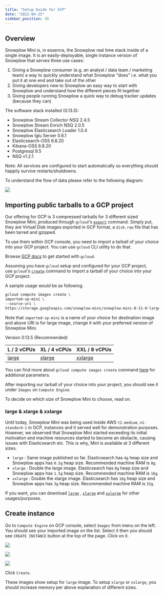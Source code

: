 ```yaml
---
title: "Setup Guide for GCP"
date: "2022-04-25"
sidebar_position: 30
---
```


## Overview

Snowplow Mini is, in essence, the Snowplow real time stack inside of a single image. It is an easily-deployable, single instance version of Snowplow that serves three use cases:

1. Giving a Snowplow consumer (e.g. an analyst / data team / marketing team) a way to quickly understand what Snowplow "does" i.e. what you put it at one end and take out of the other
2. Giving developers new to Snowplow an easy way to start with Snowplow and understand how the different pieces fit together
3. Giving people running Snowplow a quick way to debug tracker updates (because they can)

The software stack installed (0.13.5):

- Snowplow Stream Collector NSQ 2.4.5
- Snowplow Stream Enrich NSQ 2.0.5
- Snowplow Elasticsearch Loader 1.0.4
- Snowplow Iglu Server 0.6.1
- Elasticsearch-OSS 6.8.20
- Kibana-OSS 6.8.20
- Postgresql 9.5
- NSQ v1.2.1

Note: All services are configured to start automatically so everything should happily survive restarts/shutdowns.

To understand the flow of data please refer to the following diagram:

![](images/snowplow-mini-topology.jpg)

## Importing public tarballs to a GCP project

Our offering for GCP is 3 compressed tarballs for 3 different sized Snowplow Mini, produced through `gcloud`'s [`export`](https://cloud.google.com/sdk/gcloud/reference/compute/images/export) command. Simply put, they are Virtual Disk images exported in GCP format, a `disk.raw` file that has been tarred and gzipped.

To use them within GCP console, you need to import a tarball of your choice into your GCP project. You can use `gcloud` CLI utility to do that.

Browse [GCP docs](https://cloud.google.com/sdk/docs/quickstarts) to get started with `gcloud`.

Assuming you have `gcloud` setup and configured for your GCP project, use `gcloud`'s [`create`](https://cloud.google.com/sdk/gcloud/reference/compute/images/create) command to import a tarball of your choice into your GCP project.

A sample usage would be as following.

```bash
gcloud compute images create \
imported-sp-mini \
--source-uri \
https://storage.googleapis.com/snowplow-mini/snowplow-mini-0-11-0-large-1604511003.tar.gz
```

Note that `imported-sp-mini` is a name of your choice for destination image and above URI is for large image, change it with your preferred version of Snowplow Mini.

Version 0.13.5 (Recommended)

| L / 2 vCPUs | XL / 4 vCPUs | XXL / 8 vCPUs |
| --- | --- | --- |
| [large](https://storage.googleapis.com/snowplow-mini/snowplow-mini-0-13-5-large-1640259064.tar.gz) | [xlarge](https://storage.googleapis.com/snowplow-mini/snowplow-mini-0-13-5-xlarge-1640259059.tar.gz) | [xxlarge](https://storage.googleapis.com/snowplow-mini/snowplow-mini-0-13-5-xxlarge-1640259096.tar.gz) |

You can find more about `gcloud compute images create` command [here](https://cloud.google.com/sdk/gcloud/reference/compute/images/create) for additional parameters.

After importing our tarball of your choice into your project, you should see it under `Images` on `Compute Engine`.

To decide on which size of Snowplow Mini to choose, read on.

### [](https://github.com/snowplow/snowplow-mini/wiki/Setup-guide-GCP#large--xlarge--xxlarge)large & xlarge & xxlarge

Until today, Snowplow Mini was being used inside AWS `t2.medium`, `n1-standard-1` in GCP, instances and it served well for demonstration purposes. However, we observed that Snowplow Mini started exceeding its initial motivation and machine resources started to become an obstacle, causing issues with Elasticsearch etc. This is why, Mini is available at 3 different sizes.

- `large` : Same image published so far. Elasticsearch has `4g` heap size and Snowplow apps has `0.5g` heap size. Recommended machine RAM is `8g`.
- `xlarge` : Double the large image. Elasticsearch has `8g` heap size and Snowplow apps has `1.5g` heap size. Recommended machine RAM is `16g`.
- `xxlarge` : Double the xlarge image. Elasticsearch has `16g` heap size and Snowplow apps has `3g` heap size. Recommended machine RAM is `32g`.

If you want, you can download [`large`](https://storage.googleapis.com/snowplow-mini/snowplow-mini-0-12-6-large-1620758445.tar.gz) , [`xlarge`](https://storage.googleapis.com/snowplow-mini/snowplow-mini-0-12-6-xlarge-1620748932.tar.gz) and [`xxlarge`](https://storage.googleapis.com/snowplow-mini/snowplow-mini-0-12-6-xxlarge-1620748943.tar.gz) for other usages/purposes.

## Create instance

Go to `Compute Engine` on GCP console, select `Images` from menu on the left. You should see your imported image on the list. Select it then you should see `CREATE INSTANCE` button at the top of the page. Click on it.

![](images/create-instance.png)

![](images/create-instance-2.png)

![](images/create-instance-3.png)

Click `Create`.

These images show setup for `large` image. To setup `xlarge` or `xxlarge`, you should increase memory per above explanation of different sizes.
